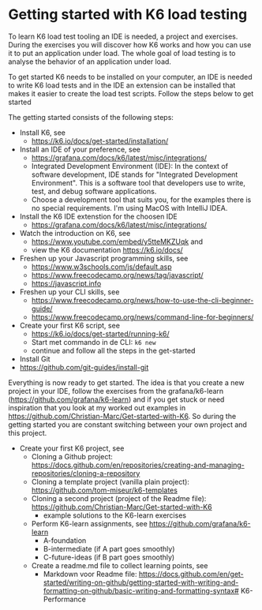 # Getting started with K6 load testing

To learn K6 load test tooling an IDE is needed, a project and exercises. During the exercises you will discover how K6 works and how you can use it to put an application under load. The whole goal of load testing is to analyse the behavior of an application under load. 

To get started K6 needs to be installed on your computer, an IDE is needed to write K6 load tests and in the IDE an extension can be installed that makes it easier to create the load test scripts. Follow the steps below to get started

The getting started consists of the following steps:
- Install K6, see
  - https://k6.io/docs/get-started/installation/
- Install an IDE of your preference, see 
  - https://grafana.com/docs/k6/latest/misc/integrations/
  - Integrated Development Environment (IDE): In the context of software development, IDE stands for "Integrated Development Environment". This is a software tool that developers use to write, test, and debug software applications.
  - Choose a development tool that suits you, for the examples there is no special requirements. I'm using MacOS with IntelliJ IDEA.
- Install the K6 IDE extenstion for the choosen IDE
  - https://grafana.com/docs/k6/latest/misc/integrations/
- Watch the introduction on K6, see 
  - https://www.youtube.com/embed/y5tteMKZUqk and 
  - view the K6 documentation https://k6.io/docs/
- Freshen up your Javascript programming skills, see 
  - https://www.w3schools.com/js/default.asp
  - https://www.freecodecamp.org/news/tag/javascript/
  - https://javascript.info
- Freshen up your CLI skills, see
  - https://www.freecodecamp.org/news/how-to-use-the-cli-beginner-guide/
  - https://www.freecodecamp.org/news/command-line-for-beginners/
- Create your first K6 script, see
  - https://k6.io/docs/get-started/running-k6/
  - Start met commando in de CLI: `k6 new`
  - continue and follow all the steps in the get-started
-  Install Git
  - https://github.com/git-guides/install-git

Everything is now ready to get started. The idea is that you create a new project in your IDE, follow the exercises from 
the grafana/k6-learn (https://github.com/grafana/k6-learn) and if you get stuck or need inspiration that you look at my
worked out examples in https://github.com/Christian-Marc/Get-started-with-K6. So during the getting started you are constant
switching between your own project and this project.

- Create your first K6 project, see
  - Cloning a Github project: https://docs.github.com/en/repositories/creating-and-managing-repositories/cloning-a-repository
  - Cloning a template project (vanilla plain project): https://github.com/tom-miseur/k6-templates
  - Cloning a second project (project of the Readme file): https://github.com/Christian-Marc/Get-started-with-K6
    - example solutions to the K6-learn exercises
  - Perform K6-learn assignments, see https://github.com/grafana/k6-learn
    - A-foundation
    - B-intermediate (if A part goes smoothly)
    - C-future-ideas (if B part goes smoothly)
  - Create a readme.md file to collect learning points, see
    -  Markdown voor Readme file: https://docs.github.com/en/get-started/writing-on-github/getting-started-with-writing-and-formatting-on-github/basic-writing-and-formatting-syntax# K6-Performance
